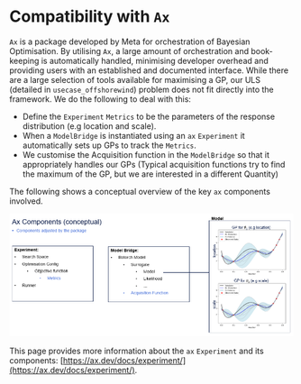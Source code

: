 # Compatibility with `Ax`
`Ax` is a package developed by Meta for orchestration of Bayesian Optimisation. By utilising `Ax`, a large amount of orchestration and book-keeping is automatically handled, minimising developer overhead and providing users with an established and documented interface. While there are a large selection of tools available for maximising a GP, our ULS (detailed in `usecase_offshorewind`) problem does not fit directly into the framework. We do the following to deal with this:
- Define the `Experiment` `Metrics` to be the parameters of the response distribution (e.g location and scale).
- When a `ModelBridge` is instantiated using an `ax` `Experiment` it automatically sets up GPs to track the `Metrics`.
- We customise the Acquisition function in the `ModelBridge` so that it appropriately handles our GPs (Typical acquisition functions try to find the maximum of the GP, but we are interested in a different Quantity)

The following shows a conceptual overview of the key `ax` components involved.

![axtreme_ax_component_diagram](img/ax_integration/ax_component_diagram.png)


This page provides more information about the `ax` `Experiment` and its components: [https://ax.dev/docs/experiment/](https://ax.dev/docs/experiment/).